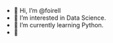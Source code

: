 - 👋 Hi, I’m @foirell
- 👀 I’m interested in Data Science. 
- 🌱 I’m currently learning Python. 
- 💞️ 
<!---
foirell/foirell is a ✨ special ✨ repository because its `README.md` (this file) appears on your GitHub profile.
You can click the Preview link to take a look at your changes.
--->
